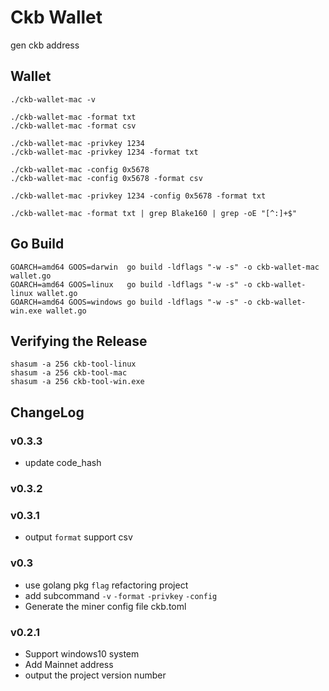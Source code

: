 # Ckb Wallet
gen ckb address

## Wallet

```
./ckb-wallet-mac -v

./ckb-wallet-mac -format txt
./ckb-wallet-mac -format csv

./ckb-wallet-mac -privkey 1234
./ckb-wallet-mac -privkey 1234 -format txt

./ckb-wallet-mac -config 0x5678
./ckb-wallet-mac -config 0x5678 -format csv

./ckb-wallet-mac -privkey 1234 -config 0x5678 -format txt
```

`./ckb-wallet-mac -format txt | grep Blake160 | grep -oE "[^:]+$"`


## Go Build

```
GOARCH=amd64 GOOS=darwin  go build -ldflags "-w -s" -o ckb-wallet-mac wallet.go
GOARCH=amd64 GOOS=linux   go build -ldflags "-w -s" -o ckb-wallet-linux wallet.go
GOARCH=amd64 GOOS=windows go build -ldflags "-w -s" -o ckb-wallet-win.exe wallet.go
```

## Verifying the Release

```
shasum -a 256 ckb-tool-linux
shasum -a 256 ckb-tool-mac
shasum -a 256 ckb-tool-win.exe
```

## ChangeLog


### v0.3.3
- update code_hash

### v0.3.2

### v0.3.1
- output `format` support csv

### v0.3
- use golang pkg `flag` refactoring project
- add subcommand `-v` `-format` `-privkey` `-config`
- Generate the miner config file ckb.toml

### v0.2.1
- Support windows10 system
- Add Mainnet address
- output the project version number
